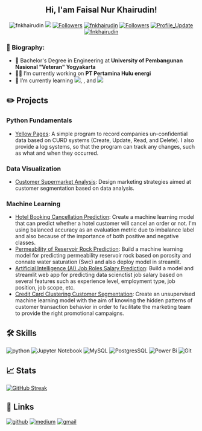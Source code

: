 <h2 align="center">
    </a> Hi, I'am Faisal Nur Khairudin!
</h2>

<p align="center"> 
    <img src="https://komarev.com/ghpvc/?username=fnkhairudin" alt="fnkhairudin"/>
    <a href="https://github.com/fnkhairudin/fnkhairudin/pulse" alt="Activity"><img src="https://img.shields.io/github/commit-activity/m/fnkhairudin/fnkhairudin" /></a>
    <a href="https://github.com/fnkhairudin?tab=followers"><img alt="Followers" src="https://img.shields.io/github/followers/fnkhairudin?color=4C1&logo=github"></a>
    <a href="https://github.com/fnkhairudin" target="_blank"><img alt="fnkhairudin" src="https://badges.pufler.dev/visits/fnkhairudin/fnkhairudin?logo=GitHub&label=visits&color=success&logoColor=white&style=flat-square"/></a>
    <a href="https://github.com/fnkhairudin?tab=followers"><img alt="Followers" src="https://img.shields.io/github/followers/fnkhairudin?color=4C1&logo=github"></a>
    <a href="https://github.com/fnkhairudin/fnkhairudin" target="_blank"><img alt="Profile_Update" src="https://img.shields.io/github/last-commit/fnkhairudin/fnkhairudin?label=Profile%20update&style=fflat-square"></a>
    <a href="https://github.com/fnkhairudin" target="_blank"><img alt="fnkhairudin" src="https://badges.pufler.dev/visits/fnkhairudin/fnkhairudin?logo=GitHub&label=visits&color=success&logoColor=white&style=flat-square"/></a>
</p>

<h3 align="left">🚀 Biography:</h3>

- 🏢 Bachelor's Degree in Engineering at **University of Pembangunan Nasional "Veteran" Yogyakarta**
- 👨‍💻 I’m currently working on **PT Pertamina Hulu energi**
- 🌱 I’m currently learning <img src="https://img.shields.io/badge/Deep%20Learning-%2303afff">, <img src="">, and <img src="https://img.shields.io/badge/MLOps-%2358fc8a">


## ✏️ Projects
### Python Fundamentals
- [Yellow Pages](https://github.com/fnkhairudin/YellowPages): A simple program to record companies un-confidential data based on CURD systems (Create, Update, Read, and Delete). I also provide a log systems, so that the program can track any changes, such as what and when they occurred.

### Data Visualization
- [Customer Supermarket Analysis](https://github.com/fnkhairudin/Customer-Supermarket-Analysis): Design marketing strategies aimed at customer segmentation based on data analysis.

### Machine Learning
- [Hotel Booking Cancellation Prediction](https://github.com/fnkhairudin/Hotel-Booking-Demand): Create a machine learning model that can predict whether a hotel customer will cancel an order or not. I'm using balanced accuracy as an evaluation metric due to imbalance label and also because of the importance of both positive and negative classes.
- [Permeability of Reservoir Rock Prediction](https://github.com/fnkhairudin/Permeability-Reservoir-Rock-Prediction/tree/main): Build a machine learning model for predicting permeability reservoir rock based on porosity and connate water saturation (Swc) and also deploy model in streamlit.
- [Artificial Intelligence (AI) Job Roles Salary Prediction](https://github.com/fnkhairudin/Data-Scientist-Salary-Prediction): Build a model and streamlit web app for predicting data scienctist job salary based on several features such as experience level, employment type, job position, job scope, etc.
- [Credit Card Clustering Customer Segmentation](https://github.com/PurwadhikaDev/BetaGroup_JC_DS_FT_Jogja_01_FinalProject): Create an unsupervised machine learning model with the aim of knowing the hidden patterns of customer transaction behavior in order to facilitate the marketing team to provide the right promotional campaigns.

## 🛠️ Skills

![python](https://img.shields.io/badge/Python-3776AB?style=for-the-badge&logo=python&logoColor=white)
![Jupyter Notebook](https://img.shields.io/badge/jupyter-%23FA0F00.svg?style=for-the-badge&logo=jupyter&logoColor=white)
![MySQL](https://img.shields.io/badge/mysql-%2300f.svg?style=for-the-badge&logo=mysql&logoColor=white)
![PostgresSQL](https://img.shields.io/badge/postgres-%23316192.svg?style=for-the-badge&logo=postgresql&logoColor=white)
![Power Bi](https://img.shields.io/badge/power_bi-F2C811?style=for-the-badge&logo=powerbi&logoColor=black)
![Git](https://img.shields.io/badge/git-%23F05033.svg?style=for-the-badge&logo=git&logoColor=white)


## 📈 Stats

[![GitHub Streak](https://streak-stats.demolab.com/?user=DenverCoder1&theme=great-gatsby)](https://git.io/streak-stats)

## 🔗 Links

[![github](https://img.shields.io/badge/GitHub-000000?style=for-the-badge&logo=GitHub&logoColor=white)](https://github.com/fnkhairudin)
[![medium](https://img.shields.io/badge/medium-000000?style=for-the-badge&logo=medium&logoColor=white)](https://fnkhairudin.medium.com/)
[![gmail](https://img.shields.io/badge/Gmail-D14836?style=for-the-badge&logo=Gmail&logoColor=white)](mailto:fnkhairudin@gmail.com)
